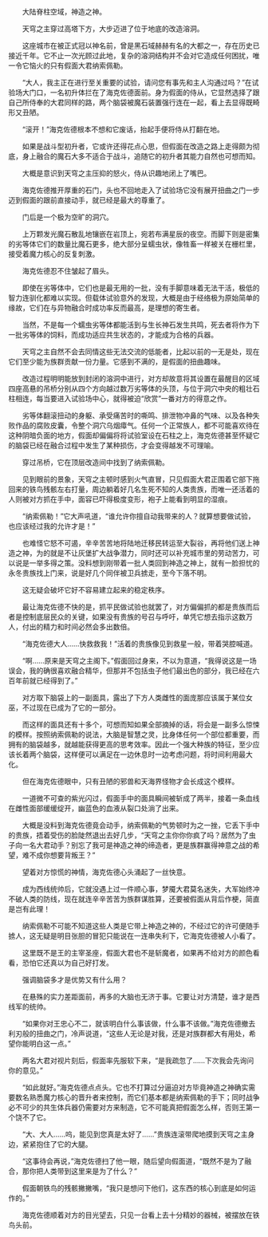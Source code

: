 　　大陆脊柱空域，神造之神。

　　天穹之主穿过高塔下方，大步迈进了位于地底的改造溶洞。

　　这座城市在被正式冠以神名前，曾是黑石域赫赫有名的大都之一，存在历史已接近千年。它不止一次光顾过此地，复杂的溶洞结构并不会对它造成任何困扰，唯一令它恼火的只有假面大君纳索佩勒。

　　“大人，我主正在进行至关重要的试验，请问您有事先和主人沟通过吗？”在试验场大门口，一名初升体拦在了海克佐德面前。身为假面的侍从，它显然选择了跟自己所侍奉的大君同样的路，两个脑袋被魔石装置强行连在一起，看上去显得既畸形又丑陋。

　　“滚开！”海克佐德根本不想和它废话，抬起手便将侍从打翻在地。

　　如果是战斗型初升者，它或许还得花点心思，但假面在改造之路上走得颇为彻底，身上融合的魔石大多不适合于战斗，追随它的初升者其能力自然也可想而知。

　　大概是意识到天穹之主压抑的怒火，侍从识趣地闭上了嘴巴。

　　海克佐德推开厚重的石门，头也不回地走入了试验场它没有展开扭曲之门一步迈到假面的跟前直接动手，就已经是最大的尊重了。

　　门后是一个极为空旷的洞穴。

　　上万颗发光魔石散乱地镶嵌在岩顶上，宛若布满星辰的夜空。而脚下则是密集的劣等体它们的数量比魔石更多，绝大部分呈蠕虫状，像牲畜一样被关在栅栏里，接受着魔力核心的反复刺激。

　　海克佐德忍不住皱起了眉头。

　　即使在劣等体中，它们也是最无用的一批，没有手脚意味着无法干活，极低的智力连驯化都难以实现。但载体试验意外的发现，大概是由于经络极为原始简单的缘故，它们在与异物融合时成功率反而最高，是理想的寄生者。

　　当然，不是每一个蠕虫劣等体都能活到与生长神石发生共鸣，死去者将作为下一批劣等体的饲料，而成功适应共生状态的，才能成为合格的兵器。

　　天穹之主自然不会去同情这些无法交流的低能者，比起以前的一无是处，现在它们至少能为族群贡献一份力量。它感到不满的，是假面的扭曲趣味。

　　改造过程明明能放到封闭的溶洞中进行，对方却故意将其设置在最醒目的区域四座高悬的吊桥分别从四个方向越过数万劣等体的头顶，与位于洞穴中央的粗壮石柱相连，每当要进入试验场中心，就得被迫“欣赏”一番对方的得意之作。

　　劣等体翻滚扭动的身躯、承受痛苦时的嘶鸣、排泄物冲鼻的气味、以及各种失败作品的腐败皮囊，令整个洞穴乌烟瘴气。任何一个正常族人，都不可能喜欢待在这种阴暗负面的地方，假面却偏偏将将试验室设在石柱之上，海克佐德甚至怀疑它的脑袋已经在融合过程中发生了某种损伤，才会变得越发不可理喻。

　　穿过吊桥，它在顶层改造间中找到了纳索佩勒。

　　见到眼前的景象，天穹之主顿时感到火气直冒，只见假面大君正围着它部下拖回来的铁鸟残骸左右打量，周边躺着好几名生死不知的人类贵族，而唯一还活着的人则被对方抓在手中，面容已吓得极度变形，袍子上能看到明显的湿痕。

　　“纳索佩勒！”它大声吼道，“谁允许你擅自动我带来的人？就算想要做试验，也应该经过我的允许才是！”

　　也难怪它怒不可遏，辛辛苦苦地将陆地迁移民转运至大裂谷，再将他们送上神造之神，为的就是不让灰堡扩大战争潜力，同时还可以补充城市里的劳动苦力，可以说是一举多得之策。没料想到刚带着一批人类回到神造之神上，就有一脸担忧的永冬贵族找上门来，说是好几个同伴被卫兵掳走，至今下落不明。

　　这无疑会破坏它好不容易建立起来的稳定秩序。

　　最让海克佐德不快的是，抓平民做试验也就罢了，对方偏偏抓的都是贵族而后者是控制底层民众的关键，如果没有贵族的号召与呼吁，单凭它想去指示这数万人，付出的精力和时间必然会多出数倍。

　　“海克佐德大人……快救救我！”活着的贵族像见到救星一般，带着哭腔喊道。

　　“啊……原来是天穹之主阁下。”假面回过身来，不以为意道，“我得说这是一场误会，我的确很喜欢融合精华，但那并不包括虫子他们最出色的部分，我已经在六百年前就已经得到了。”

　　对方取下脑袋上的一副面具，露出了下方人类雌性的面庞那应该属于某位女巫，不过现在已成为了它的一部分。

　　而这样的面具还有十多个，可想而知如果全部摘掉的话，将会是一副多么惊悚的模样。按照纳索佩勒的说法，大脑是智慧之灵，比身体任何一个部位都重要，而拥有的脑袋越多，就越能获得更高的思考效率。因此一个强大种族的特征，至少应该长着两个脑袋，这样便可以满足在一边休息时一边考虑问题，将时间利用最大化。

　　但在海克佐德眼中，只有丑陋的邪兽和天海界怪物才会长成这个模样。

　　一道微不可查的紫光闪过，假面手中的面具瞬间被斩成了两半，接着一条血线在雌性面部缓缓绽开，幽蓝色的血液从裂口处淌了出来。

　　大概是没料到海克佐德竟会动手，纳索佩勒的气势顿时为之一挫，它丢下手中的贵族，捂着受伤的脸陡然退出去好几步，“天穹之主你你你疯了吗？居然为了虫子向一名大君动手？别忘了我可是神造之神的缔造者，更是族群赢得神意之战的希望，难不成你想要背叛王？”

　　望着对方惊慌的神情，海克佐德心头涌起了一丝快意。

　　成为西线统帅后，它就没遇上过一件顺心事，梦魇大君莫名迷失，大军始终冲不破人类的防线，现在就连辛辛苦苦为族群谋胜算，还要被假面从背后作梗，简直是岂有此理！

　　纳索佩勒不可能不知道这些人类是它带上神造之神的，不经过它的许可便随手掳人，这无疑是明目张胆的冒犯只能说在一连串失利下，它海克佐德被人小看了。

　　这里既不是王的主宰圣座，假面大君也不是斩魔者，如果再不给对方的颜色看看，恐怕它还真以为自己好打发。

　　强调脑袋多才是优势又有什么用？

　　在悬殊的实力差距面前，再多的大脑也无济于事。它要让对方清楚，谁才是西线军的统帅。

　　“如果你对王忠心不二，就该明白什么事该做，什么事不该做。”海克佐德撤去利刃般的扭曲之门，冷声说道，“这些人无论是对我，还是对族群都大有用处，希望你能明白这一点。”

　　两名大君对视片刻后，假面率先服软下来，“是我疏忽了……下次我会先询问你的意见。”

　　“如此就好。”海克佐德点点头。它也不打算过分逼迫对方毕竟神造之神确实需要数名熟悉魔力核心的晋升者来控制，而它们基本都是纳索佩勒的手下；同时战争必不可少的共生体兵器仍需要对方来制造，它不可能真把假面怎么样，否则王第一个饶不了它。

　　“大、大人……呜，能见到您真是太好了……”贵族连滚带爬地摸到天穹之主身边，紧紧抱住了它的大腿。

　　“这事待会再说，”海克佐德扫了他一眼，随后望向假面道，“既然不是为了融合，那你把人类带到这里来是为了什么？”

　　假面朝铁鸟的残骸撇撇嘴，“我只是想问下他们，这东西的核心到底是如何运作的。”

　　海克佐德顺着对方的目光望去，只见一台看上去十分精妙的器械，被摆放在铁鸟头前。
